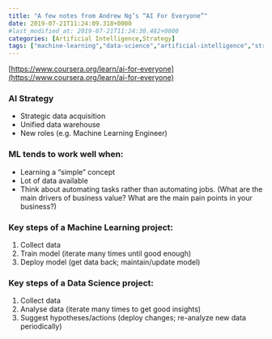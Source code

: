 ```yaml
---
title: "A few notes from Andrew Ng’s “AI For Everyone”"
date: 2019-07-21T11:24:09.318+0000
#last_modified_at: 2019-07-21T11:24:30.482+0000
categories: [Artificial Intelligence,Strategy]
tags: ["machine-learning","data-science","artificial-intelligence","strategy"]
---
```


[https://www.coursera.org/learn/ai-for-everyone](https://www.coursera.org/learn/ai-for-everyone)

### **AI Strategy**
- Strategic data acquisition
- Unified data warehouse
- New roles (e.g. Machine Learning Engineer)

### **ML tends to work well when:**
- Learning a “simple” concept
- Lot of data available
- Think about automating tasks rather than automating jobs. (What are the main drivers of business value? What are the main pain points in your business?)

### **Key steps of a Machine Learning project:**
1. Collect data
2. Train model (iterate many times until good enough)
3. Deploy model (get data back; maintain/update model)

### **Key steps of a Data Science project:**
1. Collect data
2. Analyse data (iterate many times to get good insights)
3. Suggest hypotheses/actions (deploy changes; re-analyze new data periodically)
